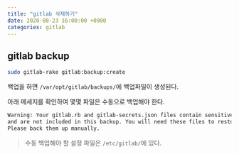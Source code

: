 ```yaml
---
title: "gitlab 삭제하기"
date: 2020-08-23 16:00:00 +0900
categories: gitlab
---
```


## gitlab backup

```bash
sudo gitlab-rake gitlab:backup:create
```

백업을 하면 `/var/opt/gitlab/backups/`에 백업파일이 생성된다. 

아래 메세지를 확인하여 몇몇 파일은 수동으로 백업해야 한다.

```bash
Warning: Your gitlab.rb and gitlab-secrets.json files contain sensitive data
and are not included in this backup. You will need these files to restore a backup.
Please back them up manually.
```

> 수동 백업해야 할 설정 파일은 `/etc/gitlab/`에 있다. 

